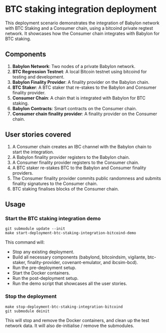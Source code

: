 # BTC staking integration deployment

This deployment scenario demonstrates the integration of Babylon network with
BTC Staking and a Consumer chain, using a bitcoind private regtest network.
It showcases how the Consumer chain integrates with Babylon for BTC staking.

## Components

1. **Babylon Network**: Two nodes of a private Babylon network.
2. **BTC Regression Testnet**: A local Bitcoin testnet using bitcoind for
   testing and development.
3. **Babylon Finality Provider**: A finality provider on the Babylon chain.
4. **BTC Staker**: A BTC staker that re-stakes to the Babylon and Consumer
   finality provider.
5. **Consumer Chain**: A chain that is integrated with Babylon for BTC staking.
6. **Babylon Contracts**: Smart contracts on the Consumer chain.
7. **Consumer chain finality provider**: A finality provider on the Consumer
   chain.

## User stories covered

1. A Consumer chain creates an IBC channel with the Babylon chain to start the
   integration.
2. A Babylon finality provider registers to the Babylon chain.
3. A Consumer finality provider registers to the Consumer chain.
4. A BTC staker re-stakes BTC to the Babylon and Consumer finality providers.
5. The Consumer finality provider commits public randomness and submits finality
   signatures to the Consumer chain.
6. BTC staking finalises blocks of the Consumer chain.

## Usage

### Start the BTC staking integration demo

```shell
git submodule update --init
make start-deployment-btc-staking-integration-bitcoind-demo
```

This command will:

- Stop any existing deployment.
- Build all necessary components (babylond, bitcoindsim, vigilante, btc-staker,
    finality-provider, covenant-emulator, and ibcsim-bcd).
- Run the pre-deployment setup.
- Start the Docker containers.
- Run the post-deployment setup.
- Run the demo script that showcases all the user stories.

### Stop the deployment

```shell
make stop-deployment-btc-staking-integration-bitcoind
git submodule deinit
```

This will stop and remove the Docker containers, and clean up the test network
data.
It will also de-initialise / remove the submodules.

